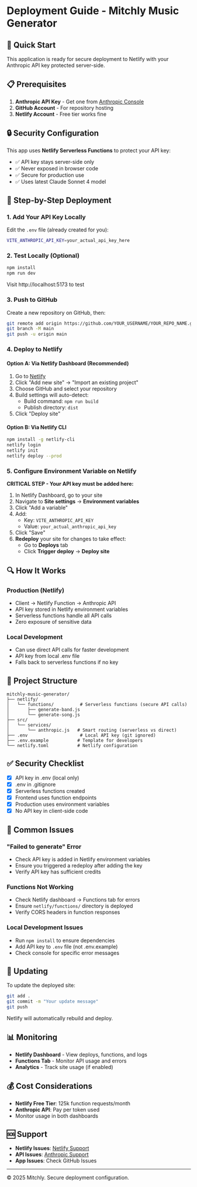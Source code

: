 # Deployment Guide - Mitchly Music Generator

## 🚀 Quick Start

This application is ready for secure deployment to Netlify with your Anthropic API key protected server-side.

## 📋 Prerequisites

1. **Anthropic API Key** - Get one from [Anthropic Console](https://console.anthropic.com/)
2. **GitHub Account** - For repository hosting
3. **Netlify Account** - Free tier works fine

## 🔒 Security Configuration

This app uses **Netlify Serverless Functions** to protect your API key:
- ✅ API key stays server-side only
- ✅ Never exposed in browser code
- ✅ Secure for production use
- ✅ Uses latest Claude Sonnet 4 model

## 📝 Step-by-Step Deployment

### 1. Add Your API Key Locally

Edit the `.env` file (already created for you):
```bash
VITE_ANTHROPIC_API_KEY=your_actual_api_key_here
```

### 2. Test Locally (Optional)

```bash
npm install
npm run dev
```
Visit http://localhost:5173 to test

### 3. Push to GitHub

Create a new repository on GitHub, then:

```bash
git remote add origin https://github.com/YOUR_USERNAME/YOUR_REPO_NAME.git
git branch -M main
git push -u origin main
```

### 4. Deploy to Netlify

#### Option A: Via Netlify Dashboard (Recommended)

1. Go to [Netlify](https://app.netlify.com)
2. Click "Add new site" → "Import an existing project"
3. Choose GitHub and select your repository
4. Build settings will auto-detect:
   - Build command: `npm run build`
   - Publish directory: `dist`
5. Click "Deploy site"

#### Option B: Via Netlify CLI

```bash
npm install -g netlify-cli
netlify login
netlify init
netlify deploy --prod
```

### 5. Configure Environment Variable on Netlify

**CRITICAL STEP - Your API key must be added here:**

1. In Netlify Dashboard, go to your site
2. Navigate to **Site settings** → **Environment variables**
3. Click "Add a variable"
4. Add:
   - Key: `VITE_ANTHROPIC_API_KEY`
   - Value: `your_actual_anthropic_api_key`
5. Click "Save"
6. **Redeploy** your site for changes to take effect:
   - Go to **Deploys** tab
   - Click **Trigger deploy** → **Deploy site**

## 🔍 How It Works

### Production (Netlify)
- Client → Netlify Function → Anthropic API
- API key stored in Netlify environment variables
- Serverless functions handle all API calls
- Zero exposure of sensitive data

### Local Development
- Can use direct API calls for faster development
- API key from local .env file
- Falls back to serverless functions if no key

## 📁 Project Structure

```
mitchly-music-generator/
├── netlify/
│   └── functions/          # Serverless functions (secure API calls)
│       ├── generate-band.js
│       └── generate-song.js
├── src/
│   └── services/
│       └── anthropic.js   # Smart routing (serverless vs direct)
├── .env                    # Local API key (git ignored)
├── .env.example           # Template for developers
└── netlify.toml           # Netlify configuration
```

## ✅ Security Checklist

- [x] API key in .env (local only)
- [x] .env in .gitignore
- [x] Serverless functions created
- [x] Frontend uses function endpoints
- [x] Production uses environment variables
- [x] No API key in client-side code

## 🚨 Common Issues

### "Failed to generate" Error
- Check API key is added in Netlify environment variables
- Ensure you triggered a redeploy after adding the key
- Verify API key has sufficient credits

### Functions Not Working
- Check Netlify dashboard → Functions tab for errors
- Ensure `netlify/functions/` directory is deployed
- Verify CORS headers in function responses

### Local Development Issues
- Run `npm install` to ensure dependencies
- Add API key to `.env` file (not .env.example)
- Check console for specific error messages

## 🔄 Updating

To update the deployed site:

```bash
git add .
git commit -m "Your update message"
git push
```

Netlify will automatically rebuild and deploy.

## 📊 Monitoring

- **Netlify Dashboard** - View deploys, functions, and logs
- **Functions Tab** - Monitor API usage and errors
- **Analytics** - Track site usage (if enabled)

## 💰 Cost Considerations

- **Netlify Free Tier**: 125k function requests/month
- **Anthropic API**: Pay per token used
- Monitor usage in both dashboards

## 🆘 Support

- **Netlify Issues**: [Netlify Support](https://answers.netlify.com/)
- **API Issues**: [Anthropic Support](https://support.anthropic.com/)
- **App Issues**: Check GitHub Issues

---

© 2025 Mitchly. Secure deployment configuration.